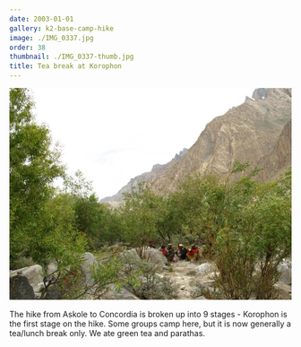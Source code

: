 ```yaml
---
date: 2003-01-01
gallery: k2-base-camp-hike
image: ./IMG_0337.jpg
order: 38
thumbnail: ./IMG_0337-thumb.jpg
title: Tea break at Korophon
---
```


![Tea break at Korophon](./IMG_0337.jpg)

The hike from Askole to Concordia is broken up into 9 stages - Korophon is the first stage on the hike. Some groups camp here, but it is now generally a tea/lunch break only. We ate green tea and parathas.